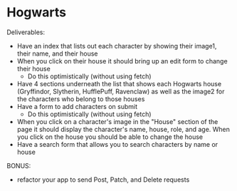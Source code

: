 # Hogwarts

Deliverables:

- Have an index that lists out each character by showing their image1, their name, and their house
- When you click on their house it should bring up an edit form to change their house
  - Do this optimistically (without using fetch)
- Have 4 sections underneath the list that shows each Hogwarts house (Gryffindor, Slytherin, HufflePuff, Ravenclaw) as well as the image2 for the characters who belong to those houses
- Have a form to add characters on submit
  - Do this optimistically (without using fetch)
- When you click on a character's image in the "House" section of the page it should display the character's name, house, role, and age. When you click on the house you should be able to change the house
- Have a search form that allows you to search characters by name or house

BONUS:
- refactor your app to send Post, Patch, and Delete requests
